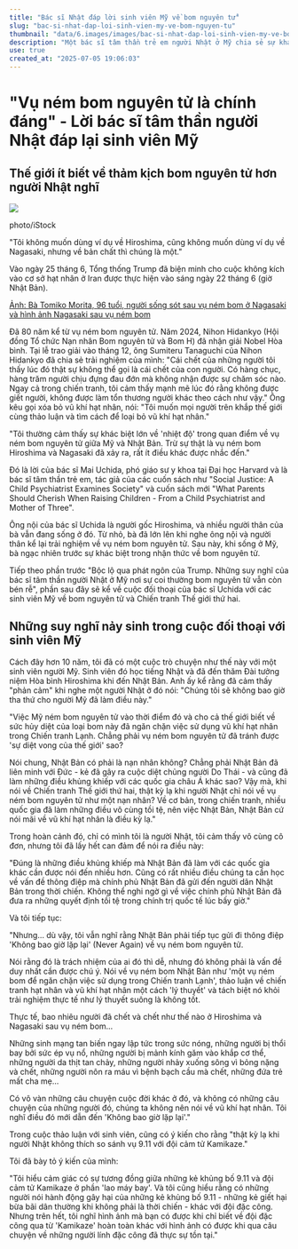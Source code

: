 ```yaml
---
title: "Bác sĩ Nhật đáp lời sinh viên Mỹ về bom nguyên tử"
slug: "bac-si-nhat-dap-loi-sinh-vien-my-ve-bom-nguyen-tu"
thumbnail: "data/6.images/images/bac-si-nhat-dap-loi-sinh-vien-my-ve-bom-nguyen-tu.webp"
description: "Một bác sĩ tâm thần trẻ em người Nhật ở Mỹ chia sẻ sự khác biệt trong quan điểm về bom nguyên tử giữa hai nước và câu chuyện đáp lời một sinh viên Mỹ biện minh cho vụ ném bom."
use: true
created_at: "2025-07-05 19:06:03"
---
```


# "Vụ ném bom nguyên tử là chính đáng" - Lời bác sĩ tâm thần người Nhật đáp lại sinh viên Mỹ

## Thế giới ít biết về thảm kịch bom nguyên tử hơn người Nhật nghĩ

![](/images/20250705-00000002-kjn-000-1-view.webp)

photo/iStock

"Tôi không muốn dùng ví dụ về Hiroshima, cũng không muốn dùng ví dụ về Nagasaki, nhưng về bản chất thì chúng là một."

Vào ngày 25 tháng 6, Tổng thống Trump đã biện minh cho cuộc không kích vào cơ sở hạt nhân ở Iran được thực hiện vào sáng ngày 22 tháng 6 (giờ Nhật Bản).

[Ảnh: Bà Tomiko Morita, 96 tuổi, người sống sót sau vụ ném bom ở Nagasaki và hình ảnh Nagasaki sau vụ ném bom](https://gendai.media/articles/images/142598?media=frau&image=2&utm_source=yahoonews&utm_medium=related&utm_campaign=link&utm_content=related)

Đã 80 năm kể từ vụ ném bom nguyên tử. Năm 2024, Nihon Hidankyo (Hội đồng Tổ chức Nạn nhân Bom nguyên tử và Bom H) đã nhận giải Nobel Hòa bình. Tại lễ trao giải vào tháng 12, ông Sumiteru Tanaguchi của Nihon Hidankyo đã chia sẻ trải nghiệm của mình: "Cái chết của những người tôi thấy lúc đó thật sự không thể gọi là cái chết của con người. Có hàng chục, hàng trăm người chịu đựng đau đớn mà không nhận được sự chăm sóc nào. Ngay cả trong chiến tranh, tôi cảm thấy mạnh mẽ lúc đó rằng không được giết người, không được làm tổn thương người khác theo cách như vậy." Ông kêu gọi xóa bỏ vũ khí hạt nhân, nói: "Tôi muốn mọi người trên khắp thế giới cùng thảo luận và tìm cách để loại bỏ vũ khí hạt nhân."

"Tôi thường cảm thấy sự khác biệt lớn về 'nhiệt độ' trong quan điểm về vụ ném bom nguyên tử giữa Mỹ và Nhật Bản. Trừ sự thật là vụ ném bom Hiroshima và Nagasaki đã xảy ra, rất ít điều khác được nhắc đến."

Đó là lời của bác sĩ Mai Uchida, phó giáo sư y khoa tại Đại học Harvard và là bác sĩ tâm thần trẻ em, tác giả của các cuốn sách như "Social Justice: A Child Psychiatrist Examines Society" và cuốn sách mới "What Parents Should Cherish When Raising Children - From a Child Psychiatrist and Mother of Three".

Ông nội của bác sĩ Uchida là người gốc Hiroshima, và nhiều người thân của bà vẫn đang sống ở đó. Từ nhỏ, bà đã lớn lên khi nghe ông nội và người thân kể lại trải nghiệm về vụ ném bom nguyên tử. Sau này, khi sống ở Mỹ, bà ngạc nhiên trước sự khác biệt trong nhận thức về bom nguyên tử.

Tiếp theo phần trước "Bộc lộ qua phát ngôn của Trump. Những suy nghĩ của bác sĩ tâm thần người Nhật ở Mỹ nơi sự coi thường bom nguyên tử vẫn còn bén rễ", phần sau đây sẽ kể về cuộc đối thoại của bác sĩ Uchida với các sinh viên Mỹ về bom nguyên tử và Chiến tranh Thế giới thứ hai.

## Những suy nghĩ nảy sinh trong cuộc đối thoại với sinh viên Mỹ

Cách đây hơn 10 năm, tôi đã có một cuộc trò chuyện như thế này với một sinh viên người Mỹ. Sinh viên đó học tiếng Nhật và đã đến thăm Đài tưởng niệm Hòa bình Hiroshima khi đến Nhật Bản. Anh ấy kể rằng đã cảm thấy "phản cảm" khi nghe một người Nhật ở đó nói: "Chúng tôi sẽ không bao giờ tha thứ cho người Mỹ đã làm điều này."

"Việc Mỹ ném bom nguyên tử vào thời điểm đó và cho cả thế giới biết về sức hủy diệt của loại bom này đã ngăn chặn việc sử dụng vũ khí hạt nhân trong Chiến tranh Lạnh. Chẳng phải vụ ném bom nguyên tử đã tránh được 'sự diệt vong của thế giới' sao?

Nói chung, Nhật Bản có phải là nạn nhân không? Chẳng phải Nhật Bản đã liên minh với Đức - kẻ đã gây ra cuộc diệt chủng người Do Thái - và cũng đã làm những điều khủng khiếp với các quốc gia châu Á khác sao? Vậy mà, khi nói về Chiến tranh Thế giới thứ hai, thật kỳ lạ khi người Nhật chỉ nói về vụ ném bom nguyên tử như một nạn nhân? Về cơ bản, trong chiến tranh, nhiều quốc gia đã làm những điều vô cùng tồi tệ, nên việc Nhật Bản, Nhật Bản cứ nói mãi về vũ khí hạt nhân là điều kỳ lạ."

Trong hoàn cảnh đó, chỉ có mình tôi là người Nhật, tôi cảm thấy vô cùng cô đơn, nhưng tôi đã lấy hết can đảm để nói ra điều này:

"Đúng là những điều khủng khiếp mà Nhật Bản đã làm với các quốc gia khác cần được nói đến nhiều hơn. Cũng có rất nhiều điều chúng ta cần học về vấn đề thông điệp mà chính phủ Nhật Bản đã gửi đến người dân Nhật Bản trong thời chiến. Không thể nghi ngờ gì về việc chính phủ Nhật Bản đã đưa ra những quyết định tồi tệ trong chính trị quốc tế lúc bấy giờ."

Và tôi tiếp tục:

"Nhưng... dù vậy, tôi vẫn nghĩ rằng Nhật Bản phải tiếp tục gửi đi thông điệp 'Không bao giờ lặp lại' (Never Again) về vụ ném bom nguyên tử.

Nói rằng đó là trách nhiệm của ai đó thì dễ, nhưng đó không phải là vấn đề duy nhất cần được chú ý. Nói về vụ ném bom Nhật Bản như 'một vụ ném bom để ngăn chặn việc sử dụng trong Chiến tranh Lạnh', thảo luận về chiến tranh hạt nhân và vũ khí hạt nhân một cách 'lý thuyết' và tách biệt nó khỏi trải nghiệm thực tế như lý thuyết suông là không tốt. 

Thực tế, bao nhiêu người đã chết và chết như thế nào ở Hiroshima và Nagasaki sau vụ ném bom...

Những sinh mạng tan biến ngay lập tức trong sức nóng, những người bị thổi bay bởi sức ép vụ nổ, những người bị mảnh kính găm vào khắp cơ thể, những người da thịt tan chảy, những người nhảy xuống sông vì bỏng nặng và chết, những người nôn ra máu vì bệnh bạch cầu mà chết, những đứa trẻ mất cha mẹ...

Có vô vàn những câu chuyện cuộc đời khác ở đó, và không có những câu chuyện của những người đó, chúng ta không nên nói về vũ khí hạt nhân. Tôi nghĩ điều đó mới dẫn đến 'Không bao giờ lặp lại'."

Trong cuộc thảo luận với sinh viên, cũng có ý kiến cho rằng "thật kỳ lạ khi người Nhật không thích so sánh vụ 9.11 với đội cảm tử Kamikaze."

Tôi đã bày tỏ ý kiến của mình:

"Tôi hiểu cảm giác có sự tương đồng giữa những kẻ khủng bố 9.11 và đội cảm tử Kamikaze ở phần 'lao máy bay'. Và tôi cũng hiểu rằng có những người nói hành động gây hại của những kẻ khủng bố 9.11 - những kẻ giết hại bừa bãi dân thường khi không phải là thời chiến - khác với đội đặc công. Nhưng trên hết, tôi nghĩ hình ảnh mà bạn có được khi chỉ biết về đội đặc công qua từ 'Kamikaze' hoàn toàn khác với hình ảnh có được khi qua câu chuyện về những người lính đặc công đã thực sự tồn tại."